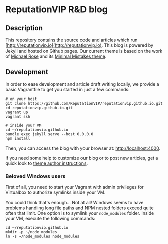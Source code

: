 # ReputationVIP R&D blog

## Description

This repository contains the source code and articles which run [http://reputationvip.io](http://reputationvip.io).
This blog is powered by Jekyll and hosted on Github pages. Our current theme is based on the work of
[Michael Rose](https://mademistakes.com/) and its [Minimal Mistakes theme](https://github.com/mmistakes/minimal-mistakes).

## Development

In order to ease development and article draft writing locally,
we provide a basic Vagrantfile to get you started in just a few commands:

```
# on your host
git clone https://github.com/ReputationVIP/reputationvip.github.io.git
cd reputationvip.github.io.git
vagrant up
vagrant ssh

# inside your VM
cd ~/reputationvip.github.io
bundle exec jekyll serve --host 0.0.0.0
npm install
```

Then, you can access the blog with your browser at: [http://localhost:4000](http://localhost:4000).

If you need some help to customize our blog or to post new articles, get a quick look to
[theme author instructions](http://mmistakes.github.io/minimal-mistakes/theme-setup).

### Beloved Windows users

First of all, you need to start your Vagrant with admin privileges for Virtualbox to authorize symlinks inside your VM.

You could think that's enough... Not at all! Windows seems to have problems handling long file paths and NPM nested
folders exceed quite often that limit. One option is to symlink your `node_modules` folder. Inside your VM, execute the
following commands:

```
cd ~/reputationvip.github.io
mkdir -p ~/node_modules
ln -s ~/node_modules node_modules
```
